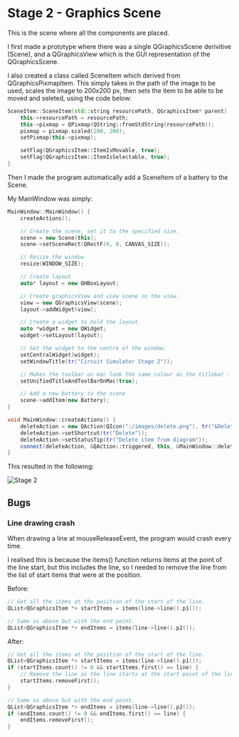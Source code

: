 # Stage 2 - Graphics Scene

This is the scene where all the components are placed.

I first made a prototype where there was a single QGraphicsScene derivitive
(Scene), and a QGraphicsView which is the GUI representation of the QGraphicsScene.

I also created a class called SceneItem which derived from QGraphicsPixmapItem. This
simply takes in the path of the image to be used, scales the image to 200x200 px, 
then sets the item to be able to be moved and seleted, using the code below:

```cpp
SceneItem::SceneItem(std::string resourcePath, QGraphicsItem* parent) : QGraphicsPixmapItem (parent){
    this->resourcePath = resourcePath;
    this->pixmap = QPixmap(QString::fromStdString(resourcePath));
    pixmap = pixmap.scaled(200, 200);
    setPixmap(this->pixmap);

    setFlag(QGraphicsItem::ItemIsMovable, true);
    setFlag(QGraphicsItem::ItemIsSelectable, true);
}
```


Then I made the program automatically add a SceneItem of a battery to the Scene.


My MainWindow was simply:

```cpp
MainWindow::MainWindow() {
    createActions();

    // Create the scene, set it to the specified size.
    scene = new Scene(this);
    scene->setSceneRect(QRectF(0, 0, CANVAS_SIZE));

    // Resize the window
    resize(WINDOW_SIZE);

	// Create layout
    auto* layout = new QHBoxLayout;

	// Create graphicsView and view scene in the view.
    view = new QGraphicsView(scene);
    layout->addWidget(view);

    // Create a widget to hold the layout.
    auto *widget = new QWidget;
    widget->setLayout(layout);

    // Set the widget to the centre of the window.
    setCentralWidget(widget);
    setWindowTitle(tr("Circuit Simulator Stage 2"));

	// Makes the toolbar on mac look the same colour as the titlebar - just aesthetic.
    setUnifiedTitleAndToolBarOnMac(true);

	// Add a new battery to the scene
    scene->addItem(new Battery);
}

void MainWindow::createActions() {
    deleteAction = new QAction(QIcon(":/images/delete.png"), tr("&Delete"), this);
    deleteAction->setShortcut(tr("Delete"));
    deleteAction->setStatusTip(tr("Delete item from diagram"));
    connect(deleteAction, &QAction::triggered, this, &MainWindow::deleteItem);
}
```

This resulted in the following:

![Stage 2](images/stage2.png)

## Bugs

### Line drawing crash

When drawing a line at mouseReleaseEvent, the program would crash every time.

I realised this is because the items() function returns items at the point of the line start, but this includes the line, so I needed
to remove the line from the list of start items that were at the position.

Before:

```cpp
// Get all the items at the position of the start of the line.
QList<QGraphicsItem *> startItems = items(line->line().p1());

// Same as above but with the end point.
QList<QGraphicsItem *> endItems = items(line->line().p2());
```


After:

```cpp
// Get all the items at the position of the start of the line.
QList<QGraphicsItem *> startItems = items(line->line().p1());
if (startItems.count() != 0 && startItems.first() == line) {
    // Remove the line as the line starts at the start point of the line obviously.
    startItems.removeFirst();
}

// Same as above but with the end point.
QList<QGraphicsItem *> endItems = items(line->line().p2());
if (endItems.count() != 0 && endItems.first() == line) {
    endItems.removeFirst();
}
```
